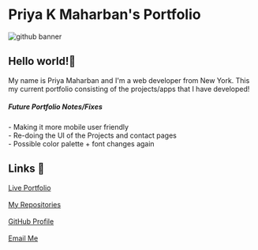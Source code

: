 # Priya K Maharban's Portfolio
![github banner](https://github.com/priya-km/portfolio/assets/118628757/91eeab49-b745-4e3c-8ec4-e799ff5b4321)

## Hello world!👋
<p> My name is Priya Maharban and I'm a web developer from New York. This my current portfolio consisting of the projects/apps that I have developed!</p>
<h5>Future Portfolio Notes/Fixes</h5>
- Making it more mobile user friendly <br>
- Re-doing the UI of the Projects and contact pages<br>
- Possible color palette + font changes again <br>
    
## Links 🔗
[Live Portfolio](https://priya-km.github.io/portfolio "Live View")
 <br><br>
[My Repositories](https://github.com/priya-km?tab=repositories "My Repositories")
 <br><br>
[GitHub Profile](https://github.com/priya-km "Priya-Maharban")
  <br><br>
[Email Me](mailto:priyakmaharban@gmail.com?subject=Hi% "Hi!")
  <br><br>

  
 </div>

  
